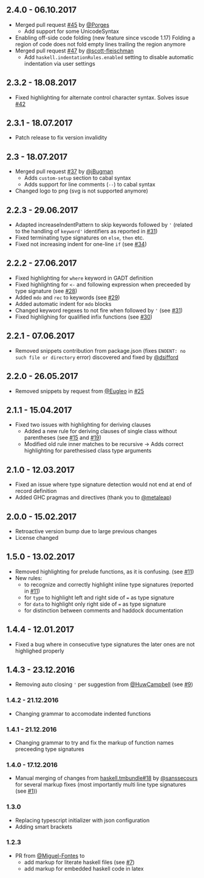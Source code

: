 ## 2.4.0 - 06.10.2017

- Merged pull request [#45](https://github.com/JustusAdam/language-haskell/pull/45) by [@Porges](https://github.com/Porges)
    - Add support for some UnicodeSyntax
- Enabling off-side code folding (new feature since vscode 1.17)
    Folding a region of code does not fold empty lines trailing the region anymore
- Merged pull request [#47](https://github.com/JustusAdam/language-haskell/pull/47) by [@scott-fleischman](https://github.com/scott-fleischman)
    - Add `haskell.indentationRules.enabled` setting to disable automatic indentation via user settings

## 2.3.2 - 18.08.2017

- Fixed highlighting for alternate control character syntax. Solves issue [#42](https://github.com/JustusAdam/language-haskell/issues/43)

## 2.3.1 - 18.07.2017

- Patch release to fix version invalidity

## 2.3 - 18.07.2017

- Merged pull request [#37](https://github.com/JustusAdam/language-haskell/pull/37) by [@jBugman](https://github.com/jBugman)
    - Adds `custom-setup` section to cabal syntax
    - Adds support for line comments (`--`) to cabal syntax
- Changed logo to png (svg is not supported anymore)

## 2.2.3 - 29.06.2017

- Adapted increaseIndentPattern to skip keywords followed by `'` (related to the handling of `keyword'` identifiers as reported in [#31](https://github.com/JustusAdam/language-haskell/issues/31))
- Fixed terminating type signatures on `else`, `then` etc.
- Fixed not increasing indent for one-line `if` (see [#34](https://github.com/JustusAdam/language-haskell/issues/34))

## 2.2.2 - 27.06.2017

- Fixed highlighting for `where` keyword in GADT definition
- Fixed highlighting for `<-` and following expression when preceeded by type signature (see [#28](https://github.com/JustusAdam/language-haskell/issues/28))
- Added `mdo` and `rec` to keywords (see [#29](https://github.com/JustusAdam/language-haskell/issues/29))
- Added automatic indent for `mdo` blocks 
- Changed keyword regexes to not fire when followed by `'` (see [#31](https://github.com/JustusAdam/language-haskell/issues/31))
- Fixed highlighing for qualified infix functions (see [#30](https://github.com/JustusAdam/language-haskell/issues/30))

## 2.2.1 - 07.06.2017

- Removed snippets contribution from package.json (fixes `ENOENT: no such file or directory` error) discovered and fixed by [@dsifford](https://gihub.com/dsifford)

## 2.2.0 - 26.05.2017

- Removed snippets by request from [@Eugleo](https://github.com/Eugleo) in [#25](https://github.com/JustusAdam/language-haskell/issues/25)

## 2.1.1 - 15.04.2017

- Fixed two issues with highlighting for deriving clauses
    - Added a new rule for deriving clauses of single class without parentheses (see [#15](https://github.com/JustusAdam/language-haskell/issues/15) and [#19](https://github.com/JustusAdam/language-haskell/issues/19))
    - Modified old rule inner matches to be recursive -> Adds correct highlighting for parethesised class type arguments

## 2.1.0  - 12.03.2017

- Fixed an issue where type signature detection would not end at end of record definition
- Added GHC pragmas and directives (thank you to [@metaleap](https://github.com/metaleap))

## 2.0.0 - 15.02.2017

- Retroactive version bump due to large previous changes 
- License changed

## 1.5.0 - 13.02.2017

- Removed highlighting for prelude functions, as it is confusing. (see [#11](https://github.com/JustusAdam/language-haskell/issues/11))
- New rules:
    - to recognize and correctly highlight inline type signatures (reported in [#11](https://github.com/JustusAdam/language-haskell/issues/11))
    - for `type` to highlight left and right side of `=` as type signature
    - for `data` to highlight only right side of `=` as type signature
    - for distinction between comments and haddock documentation

## 1.4.4 - 12.01.2017

- Fixed a bug where in consecutive type signatures the later ones are not highlighed properly

## 1.4.3 - 23.12.2016

- Removing auto closing `'` per suggestion from [@HuwCampbell](https://github.com/HuwCampbell) (see [#9](https://github.com/JustusAdam/language-haskell/issues/9))

### 1.4.2 - 21.12.2016

- Changing grammar to accomodate indented functions

### 1.4.1 - 21.12.2016

- Changing grammar to try and fix the markup of function names preceeding type signatures

### 1.4.0 - 17.12.2016

- Manual merging of changes from [haskell.tmbundle#18](https://github.com/textmate/haskell.tmbundle/pull/18) by [@sanssecours](https://github.com/sanssecours) for several markup fixes (most importantly multi line type signatures (see [#1](https://github.com/JustusAdam/language-haskell/issues/1)))

### 1.3.0

- Replacing typescript initializer with json configuration
- Adding smart brackets

### 1.2.3

- PR from [@Miguel-Fontes](https://github.com/Miguel-Fontes) to 
    - add markup for literate haskell files (see [#7](https://github.com/JustusAdam/language-haskell/issues/7))
    - add markup for embedded haskell code in latex
